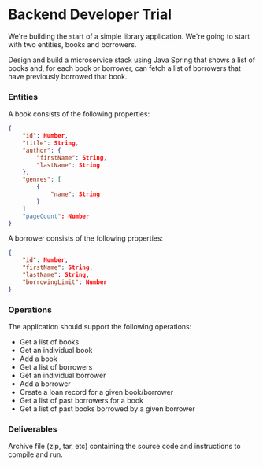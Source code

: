 # Backend Developer Trial

We're building the start of a simple library application. We're going to start with two entities, books and borrowers.

Design and build a microservice stack using Java Spring that shows a list of books and, for each book or borrower, can fetch a list of borrowers that have previously borrowed that book.

### Entities

A book consists of the following properties:

```json
{
	"id": Number,
	"title": String,
	"author": {
		"firstName": String,
		"lastName": String
	},
	"genres": [
		{
			"name": String
		}
	]
	"pageCount": Number
}
```

A borrower consists of the following properties:

```json
{
	"id": Number,
	"firstName": String,
	"lastName": String,
	"borrowingLimit": Number
}
```

### Operations

The application should support the following operations:

* Get a list of books
* Get an individual book
* Add a book
* Get a list of borrowers
* Get an individual borrower
* Add a borrower
* Create a loan record for a given book/borrower
* Get a list of past borrowers for a book
* Get a list of past books borrowed by a given borrower

### Deliverables

Archive file (zip, tar, etc) containing the source code and instructions to compile and run.